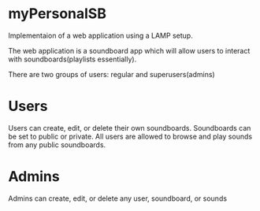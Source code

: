 # myPersonalSB

Implementaion of a web application using a LAMP setup.

The web application is a soundboard app which will allow users to interact with soundboards(playlists essentially).

There are two groups of users: regular and superusers(admins)

# Users
Users can create, edit, or delete their own soundboards.
Soundboards can be set to public or private.
All users are allowed to browse and play sounds from any public soundboards.

# Admins
Admins can create, edit, or delete any user, soundboard, or sounds
